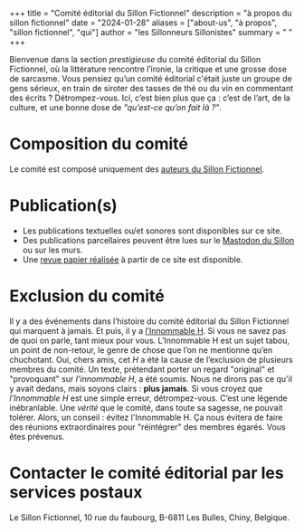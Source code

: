 +++
title = "Comité éditorial du Sillon Fictionnel"
description = "à propos du sillon fictionnel"
date = "2024-01-28"
aliases = ["about-us", "à propos", "sillon fictionnel", "qui"]
author = "les Sillonneurs Sillonistes"
summary = " "
+++

Bienvenue dans la section *prestigieuse* du comité éditorial du Sillon Fictionnel, où la littérature rencontre l’ironie, la critique et une grosse dose de sarcasme. Vous pensiez qu’un comité éditorial c'était juste un groupe de gens sérieux, en train de siroter des tasses de thé ou du vin en commentant des écrits ? Détrompez-vous. Ici, c’est bien plus que ça : c’est de l’art, de la culture, et une bonne dose de *"qu’est-ce qu’on fait là ?"*.

# Composition du comité

Le comité est composé uniquement des [auteurs du Sillon Fictionnel](/auteurs/).

# Publication(s)

- Les publications textuelles ou/et sonores sont disponibles sur ce site.
- Des publications parcellaires peuvent être lues sur le [Mastodon du Sillon](https://paperbay.org/@sillon_fictionnel) ou sur les murs.
- Une [revue papier réalisée](/apropos/#le-sillon-en-revue) à partir de ce site est disponible.

# Exclusion du comité

Il y a des événements dans l’histoire du comité éditorial du Sillon Fictionnel qui marquent à jamais. Et puis, il y a [l’Innommable H](/post/innommable-h/). Si vous ne savez pas de quoi on parle, tant mieux pour vous. L’Innommable H est un sujet tabou, un point de non-retour, le genre de chose que l’on ne mentionne qu’en chuchotant. Oui, chers amis, cet *H* a été la cause de l’exclusion de plusieurs membres du comité. Un texte, prétendant porter un regard "original" et "provoquant" sur *l'innommable H*, a été soumis. Nous ne dirons pas ce qu'il y avait dedans, mais soyons clairs : **plus jamais**. Si vous croyez que *l’Innommable H* est une simple erreur, détrompez-vous. C’est une légende inébranlable. Une *vérité* que le comité, dans toute sa sagesse, ne pouvait tolérer. Alors, un conseil : évitez l'Innommable H. Ça nous évitera de faire des réunions extraordinaires pour "réintégrer" des membres égarés. Vous êtes prévenus. 

# Contacter le comité éditorial par les services postaux

Le Sillon Fictionnel, 10 rue du faubourg, B-6811 Les Bulles, Chiny, Belgique.
